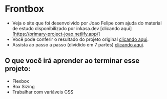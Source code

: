 # Frontbox

- Veja o site que foi desenvolvido por Joao Felipe com ajuda do material de estudo disponibilizado por inkasa.dev [clicando aqui][https://primary-project-joao.netlify.app/]
- Você pode conferir o resultado do projeto original [clicando aqui](https://frontbox.surge.sh/).
- Assista ao passo a passo (dividido em 7 partes) [clicando aqui](https://www.youtube.com/playlist?list=PL28O_hEAqjAsDpyOY09Ju_KJcHegksekf).

## O que você irá aprender ao terminar esse projeto:

- Flexbox
- Box Sizing
- Trabalhar com variáveis CSS